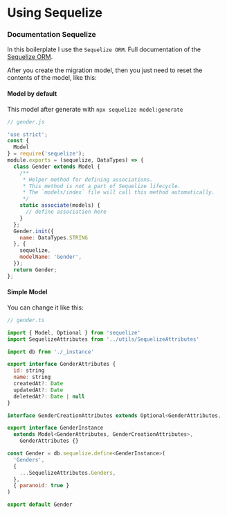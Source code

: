 # Using Sequelize

### Documentation Sequelize

In this boilerplate I use the `Sequelize ORM`. Full documentation of the [Sequelize ORM](https://sequelize.org/master/).

After you create the migration model, then you just need to reset the contents of the model, like this:

#### Model by default

This model after generate with `npx sequelize model:generate`

```javascript
// gender.js

'use strict';
const {
  Model
} = require('sequelize');
module.exports = (sequelize, DataTypes) => {
  class Gender extends Model {
    /**
     * Helper method for defining associations.
     * This method is not a part of Sequelize lifecycle.
     * The `models/index` file will call this method automatically.
     */
    static associate(models) {
      // define association here
    }
  };
  Gender.init({
    name: DataTypes.STRING
  }, {
    sequelize,
    modelName: 'Gender',
  });
  return Gender;
};
```

#### Simple Model

You can change it like this:

```javascript
// gender.ts

import { Model, Optional } from 'sequelize'
import SequelizeAttributes from '../utils/SequelizeAttributes'

import db from './_instance'

export interface GenderAttributes {
  id: string
  name: string
  createdAt?: Date
  updatedAt?: Date
  deletedAt?: Date | null
}

interface GenderCreationAttributes extends Optional<GenderAttributes, 'id'> {}

export interface GenderInstance
  extends Model<GenderAttributes, GenderCreationAttributes>,
    GenderAttributes {}

const Gender = db.sequelize.define<GenderInstance>(
  'Genders',
  {
    ...SequelizeAttributes.Genders,
  },
  { paranoid: true }
)

export default Gender
```